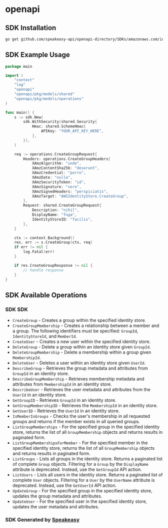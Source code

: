 # openapi

<!-- Start SDK Installation -->
## SDK Installation

```bash
go get github.com/speakeasy-api/openapi-directory/SDKs/amazonaws.com/identitystore/2020-06-15/go
```
<!-- End SDK Installation -->

## SDK Example Usage
<!-- Start SDK Example Usage -->
```go
package main

import (
    "context"
    "log"
    "openapi"
    "openapi/pkg/models/shared"
    "openapi/pkg/models/operations"
)

func main() {
    s := sdk.New(
        sdk.WithSecurity(shared.Security{
            Hmac: shared.SchemeHmac{
                APIKey: "YOUR_API_KEY_HERE",
            },
        }),
    )

    req := operations.CreateGroupRequest{
        Headers: operations.CreateGroupHeaders{
            XAmzAlgorithm: "unde",
            XAmzContentSha256: "deserunt",
            XAmzCredential: "porro",
            XAmzDate: "nulla",
            XAmzSecurityToken: "id",
            XAmzSignature: "vero",
            XAmzSignedHeaders: "perspiciatis",
            XAmzTarget: "AWSIdentityStore.CreateGroup",
        },
        Request: shared.CreateGroupRequest{
            Description: "nihil",
            DisplayName: "fuga",
            IdentityStoreID: "facilis",
        },
    }

    ctx := context.Background()
    res, err := s.CreateGroup(ctx, req)
    if err != nil {
        log.Fatal(err)
    }

    if res.CreateGroupResponse != nil {
        // handle response
    }
}
```
<!-- End SDK Example Usage -->

<!-- Start SDK Available Operations -->
## SDK Available Operations

### SDK SDK

* `CreateGroup` - Creates a group within the specified identity store.
* `CreateGroupMembership` - Creates a relationship between a member and a group. The following identifiers must be specified: <code>GroupId</code>, <code>IdentityStoreId</code>, and <code>MemberId</code>.
* `CreateUser` - Creates a new user within the specified identity store.
* `DeleteGroup` - Delete a group within an identity store given <code>GroupId</code>.
* `DeleteGroupMembership` - Delete a membership within a group given <code>MembershipId</code>.
* `DeleteUser` - Deletes a user within an identity store given <code>UserId</code>.
* `DescribeGroup` - Retrieves the group metadata and attributes from <code>GroupId</code> in an identity store.
* `DescribeGroupMembership` - Retrieves membership metadata and attributes from <code>MembershipId</code> in an identity store.
* `DescribeUser` - Retrieves the user metadata and attributes from the <code>UserId</code> in an identity store.
* `GetGroupID` - Retrieves <code>GroupId</code> in an identity store.
* `GetGroupMembershipID` - Retrieves the <code>MembershipId</code> in an identity store.
* `GetUserID` - Retrieves the <code>UserId</code> in an identity store.
* `IsMemberInGroups` - Checks the user's membership in all requested groups and returns if the member exists in all queried groups.
* `ListGroupMemberships` - For the specified group in the specified identity store, returns the list of all <code>GroupMembership</code> objects and returns results in paginated form.
* `ListGroupMembershipsForMember` - For the specified member in the specified identity store, returns the list of all <code>GroupMembership</code> objects and returns results in paginated form.
* `ListGroups` - Lists all groups in the identity store. Returns a paginated list of complete <code>Group</code> objects. Filtering for a <code>Group</code> by the <code>DisplayName</code> attribute is deprecated. Instead, use the <code>GetGroupId</code> API action.
* `ListUsers` - Lists all users in the identity store. Returns a paginated list of complete <code>User</code> objects. Filtering for a <code>User</code> by the <code>UserName</code> attribute is deprecated. Instead, use the <code>GetUserId</code> API action.
* `UpdateGroup` - For the specified group in the specified identity store, updates the group metadata and attributes.
* `UpdateUser` - For the specified user in the specified identity store, updates the user metadata and attributes.
<!-- End SDK Available Operations -->

### SDK Generated by [Speakeasy](https://docs.speakeasyapi.dev/docs/using-speakeasy/client-sdks)
